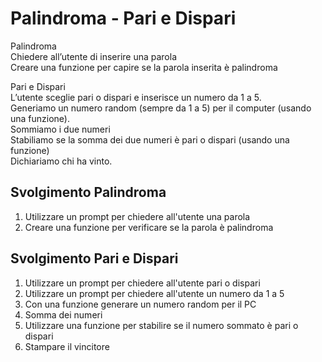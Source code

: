 Palindroma - Pari e Dispari
===
Palindroma  
Chiedere all’utente di inserire una parola  
Creare una funzione per capire se la parola inserita è palindroma  

Pari e Dispari  
L’utente sceglie pari o dispari e inserisce un numero da 1 a 5.  
Generiamo un numero random (sempre da 1 a 5) per il computer (usando una funzione).  
Sommiamo i due numeri  
Stabiliamo se la somma dei due numeri è pari o dispari (usando una funzione)  
Dichiariamo chi ha vinto.  

## Svolgimento Palindroma
1. Utilizzare un prompt per chiedere all'utente una parola
2. Creare una funzione per verificare se la parola è palindroma

## Svolgimento Pari e Dispari
1. Utilizzare un prompt per chiedere all'utente pari o dispari
2. Utilizzare un prompt per chiedere all'utente un numero da 1 a 5
3. Con una funzione generare un numero random per il PC
4. Somma dei numeri
5. Utilizzare una funzione per stabilire se il numero sommato è pari o dispari
6. Stampare il vincitore


